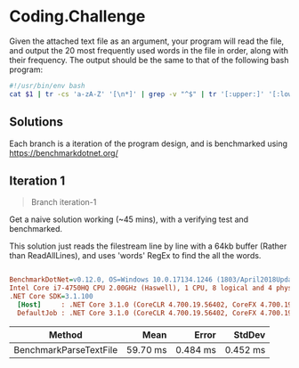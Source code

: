 # Coding.Challenge

Given the attached text file as an argument, your program will read the file, and output the 20 most frequently used words in the file in order, along with their frequency. 
The output should be the same to that of the following bash program:

```bash
#!/usr/bin/env bash
cat $1 | tr -cs 'a-zA-Z' '[\n*]' | grep -v "^$" | tr '[:upper:]' '[:lower:]'| sort | uniq -c | sort -nr | head -20
```

## Solutions

Each branch is a iteration of the program design, and is benchmarked using https://benchmarkdotnet.org/

## Iteration 1

> Branch iteration-1

Get a naive solution working (~45 mins), with a verifying test and benchmarked.

This solution just reads the filestream line by line with a 64kb buffer (Rather than ReadAllLines), and uses 'words' RegEx to find the all the words.

``` ini

BenchmarkDotNet=v0.12.0, OS=Windows 10.0.17134.1246 (1803/April2018Update/Redstone4)
Intel Core i7-4750HQ CPU 2.00GHz (Haswell), 1 CPU, 8 logical and 4 physical cores
.NET Core SDK=3.1.100
  [Host]     : .NET Core 3.1.0 (CoreCLR 4.700.19.56402, CoreFX 4.700.19.56404), X64 RyuJIT
  DefaultJob : .NET Core 3.1.0 (CoreCLR 4.700.19.56402, CoreFX 4.700.19.56404), X64 RyuJIT


```
|                 Method |     Mean |    Error |   StdDev |
|----------------------- |---------:|---------:|---------:|
| BenchmarkParseTextFile | 59.70 ms | 0.484 ms | 0.452 ms |


